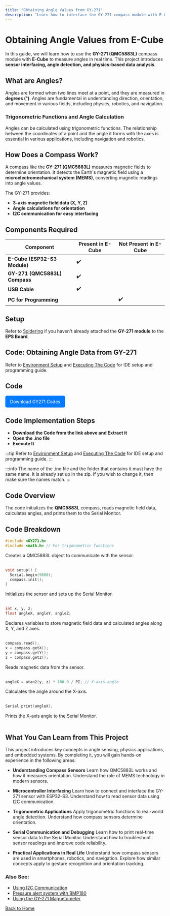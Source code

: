 ```yaml
---
title: "Obtaining Angle Values from GY-271"
description: "Learn how to interface the GY-271 compass module with E-Cube and read angle values."
---
```


# **Obtaining Angle Values from E-Cube**

In this guide, we will learn how to use the **GY-271 (QMC5883L)** compass module with **E-Cube** to measure angles in real time. This project introduces **sensor interfacing, angle detection, and physics-based data analysis**.

## **What are Angles?**
Angles are formed when two lines meet at a point, and they are measured in **degrees (°)**. Angles are fundamental in understanding direction, orientation, and movement in various fields, including physics, robotics, and navigation.

### **Trigonometric Functions and Angle Calculation**
Angles can be calculated using trigonometric functions. The relationship between the coordinates of a point and the angle it forms with the axes is essential in various applications, including navigation and robotics.

## **How Does a Compass Work?**
A compass like the **GY-271 (QMC5883L)** measures magnetic fields to determine orientation. It detects the Earth's magnetic field using a **microelectromechanical system (MEMS)**, converting magnetic readings into angle values.

The GY-271 provides:
- **3-axis magnetic field data (X, Y, Z)**
- **Angle calculations for orientation**
- **I2C communication for easy interfacing**

## **Components Required**

| Component                   | Present in E-Cube | Not Present in E-Cube |
|-----------------------------|-------------------|-----------------------|
| **E-Cube (ESP32-S3 Module)**| ✔️                |                       |
| **GY-271 (QMC5883L) Compass**     |          ✔️          |                  | 
| **USB Cable**              |            ✔️       |                     |
| **PC for Programming** ||✔️|

## **Setup**
Refer to [Soldering](/en/assembly/soldering.md) if you haven't already attached the **GY-271 module** to the **EPS Board**.

## **Code: Obtaining Angle Data from GY-271**

Refer to [Environment Setup](/en/operationguide/environmentsetup.md) and [Executing The Code](/en/operationguide/executingthecode.md) for IDE setup and programming guide.

## Code

<a href="/GY271-main.zip" download style="display: inline-block; padding: 10px 15px; background: #007bff; color: white; text-decoration: none; border-radius: 5px;">
Download GY271 Codes
</a>

## Code Implementation Steps

- **Download the Code from the link above and Extract it**
- **Open the .ino file**
- **Execute It**

:::tip
Refer to [Environment Setup](/en/operationguide/environmentsetup.md) and [Executing The Code](/en/operationguide/executingthecode.md) for IDE setup and programming guide.
:::

:::info
The name of the .ino file and the folder that contains it must have the same name. It is already set up in the zip. If you wish to change it, then make sure the names match.
:::

## **Code Overview**
The code initializes the **QMC5883L** compass, reads magnetic field data, calculates angles, and prints them to the Serial Monitor.

## **Code Breakdown**

```cpp
#include <GY271.h>
#include <math.h> // For trigonometric functions
```
Creates a QMC5883L object to communicate with the sensor.<br><br>

```cpp
void setup() {
  Serial.begin(9600);
  compass.init();
}
```
Initializes the sensor and sets up the Serial Monitor.<br><br>

```cpp
int x, y, z;
float angleX, angleY, angleZ;
```
Declares variables to store magnetic field data and calculated angles along X, Y, and Z axes.<br><br>

```cpp
compass.read();
x = compass.getX();
y = compass.getY();
z = compass.getZ();
```
Reads magnetic data from the sensor.<br><br>

```cpp
angleX = atan2(y, z) * 180.0 / PI; // X-axis angle
```
Calculates the angle around the X-axis.<br><br>

```cpp
Serial.print(angleX);

```
Prints the X-axis angle to the Serial Monitor.<br><br>

## What You Can Learn from This Project

This project introduces key concepts in angle sensing, physics applications, and embedded systems. By completing it, you will gain hands-on experience in the following areas:

- **Understanding Compass Sensors**
Learn how QMC5883L works and how it measures orientation.
Understand the role of MEMS technology in modern sensors.

- **Microcontroller Interfacing**
Learn how to connect and interface the GY-271 sensor with ESP32-S3.
Understand how to read sensor data using I2C communication.

- **Trigonometric Applications**
Apply trigonometric functions to real-world angle detection.
Understand how compass sensors determine orientation.

- **Serial Communication and Debugging**
Learn how to print real-time sensor data to the Serial Monitor.
Understand how to troubleshoot sensor readings and improve code reliability.

- **Practical Applications in Real Life**
Understand how compass sensors are used in smartphones, robotics, and navigation.
Explore how similar concepts apply to gesture recognition and orientation tracking.

### **Also See:**
- [Using I2C Communication](/en/experiments/gpiosensor/i2c_communication)  
- [Pressure alert system with BMP180](/en/experiments/gpiosensor/pressure_led_warning)
- [Using the GY-271 Magnetometer](/en/experiments/gpiosensor/motion_detector)

[Back to Home](./index.md)